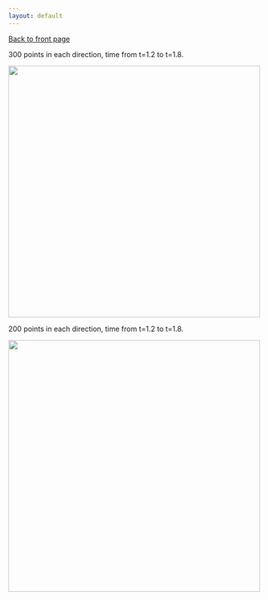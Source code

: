 ```yaml
---
layout: default
---
```

[Back to front page](./)

300 points in each direction, time from t=1.2 to t=1.8.

<img src="images/bw_little_three.gif" width="500"/>

200 points in each direction, time from t=1.2 to t=1.8.

<img src="images/bw_little_two.gif" width="500"/>

